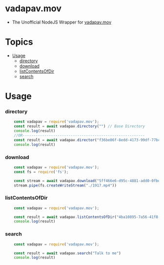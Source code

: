 # vadapav.mov<!-- omit in toc -->
- The Unofficial NodeJS Wrapper for [vadapav.mov](vadapav.mov)
# Topics<!-- omit in toc -->
- [Usage](#usage)
    - [directory](#directory)
    - [download](#download)
    - [listContentsOfDir](#listcontentsofdir)
    - [search](#search)
# Usage
### directory
```js
    const vadapav = require('vadapav.mov');
    const result = await vadapav.directory("") // Base Directory
    console.log(result)
    //OR--------------------------------------------------------
    const result = await vadapav.director("f36be06f-8edd-4173-99df-77bc4c7c2626") // other directory
    console.log(result)
```
### download
```js
    const vadapav = require('vadapav.mov');
    const fs = require('fs');

    const stream = await vadapav.download("5ff466e6-d95c-4881-add0-0fbdccf61856")
    stream.pipe(fs.createWriteStream("./1917.mp4"))
```
### listContentsOfDir
```js
    const vadapav = require('vadapav.mov');

    const result = await vadapav.listContentsOfDir("4ba10895-7a56-41f8-8e4b-6eb4c0d2f40e")
    console.log(result)
```
### search
```js
    const vadapav = require('vadapav.mov');

    const result = await vadapav.search("Talk to me")
    console.log(result)
```